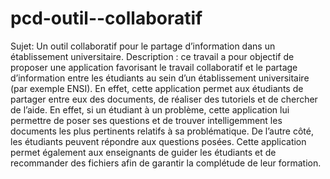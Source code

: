 # pcd-outil--collaboratif
Sujet: Un outil collaboratif pour le partage d’information dans un établissement universitaire. Description : ce travail a pour objectif de proposer une application favorisant le travail collaboratif et le partage d’information entre les étudiants au sein d’un établissement universitaire (par exemple ENSI). En effet, cette application permet aux étudiants de partager entre eux des documents, de réaliser des tutoriels et de chercher de l’aide. En effet, si un étudiant à un problème, cette application lui permettre de poser ses questions et de trouver intelligemment les documents les plus pertinents relatifs à sa problématique. De l’autre côté, les étudiants peuvent répondre aux questions posées. Cette application permet également aux enseignants de guider les étudiants et de recommander des fichiers afin de garantir la complétude de leur formation.
